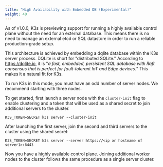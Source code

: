 ```yaml
---
title: "High Availability with Embedded DB (Experimental)"
weight: 40
---
```


As of v1.0.0, K3s is previewing support for running a highly available control plane without the need for an external database. This means there is no need to manage an external etcd or SQL datastore in order to run a reliable production-grade setup. 

This architecture is achieved by embedding a dqlite database within the K3s server process. DQLite is short for "distributed SQLite." According to https://dqlite.io, it is "*a fast, embedded, persistent SQL database with Raft consensus that is perfect for fault-tolerant IoT and Edge devices.*" This makes it a natural fit for K3s.

To run K3s in this mode, you must have an odd number of server nodes. We recommend starting with three nodes.

To get started, first launch a server node with the `cluster-init` flag to enable clustering and a token that will be used as a shared secret to join additional servers to the cluster.
```
K3S_TOKEN=SECRET k3s server --cluster-init
```

After launching the first server, join the second and third servers to the cluster using the shared secret:
```
K3S_TOKEN=SECRET k3s server --server https://<ip or hostname of server1>:6443
```

Now you have a highly available control plane. Joining additional worker nodes to the cluster follows the same procedure as a single server cluster.
